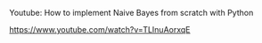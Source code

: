 Youtube: How to implement Naive Bayes from scratch with Python

https://www.youtube.com/watch?v=TLInuAorxqE
